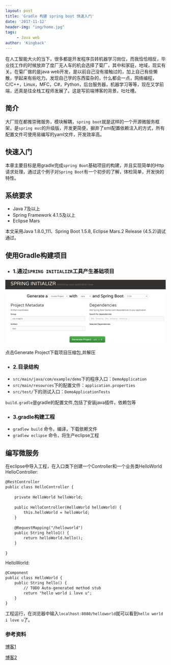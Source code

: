```yaml
---
layout: post
title: 'Gradle 构建 spring boot 快速入门'
date: '2017-11-12'
header-img: "img/home.jpg"
tags:
     - Java web
author: 'Kingback'
---
```


在人工智能大火的当下，很多都是开发程序员转机器学习岗位，而我恰恰相反，毕业找工作的时候放弃了度厂无人车的机会选择了菊厂，其中和家庭，地域，现实有关。在菊厂做的是java web开发，是以前自己没有接触过的，加上自己有些懒散，学起来有些吃力。发现自己学的东西蛮杂的，什么都会一点，网络编程，C/C++，Linux，MFC，C#，Python，后台服务器，机器学习等等，现在又学前端，还真是往全栈工程师发展了。这是写前端博客的背景，吐吐槽。

## 简介
大厂现在都推崇微服务，模块解耦，`spring boot`就是这样的一个开源微服务框架，是`spring mvc`的升级版，开发更简便，摒弃了xml配置依赖注入的方式，所有配置文件可使用易编写的yaml文件，开发效率高。

## 快速入门
本章主要目标是用gradle完成`spring Boot`基础项目的构建，并且实现简单的Http请求处理，通过这个例子对`Spring Boot`有一个初步的了解，体检简单，开发快的特性。

## 系统要求
- Java 7及以上
- Spring Framework 4.1.5及以上
- Eclipse Mars

本文采用Java 1.8.0_111、Spring Boot 1.5.8, Eclipse Mars.2 Release (4.5.2)调试通过。

## 使用Gradle构建项目

* ### 1.通过`SPRING INITIALIZR`工具产生基础项目
![img](/img/2017/11/20171112125142.png)

点击Generate Project下载项目压缩包,并解压

* ### 2.目录结构
- `src/main/java/com/example/demo`下的程序入口：`DemoApplication`
- `src/main/resources`下的配置文件：`application.properties`
- `src/test/`下的测试入口：`DemoApplicationTests`

`build.gradle`是gradle的配置文件,包括了安装java插件，依赖包等

* ### 3.gradle构建工程
- `gradlew build` 命令，编译，下载依赖文件
- `gradlew eclipse` 命令，将生产eclipse工程

## 编写微服务
在eclipse中导入工程，在入口类下创建一个Controller和一个业务类HelloWorld
HelloController:

```
@RestController
public class HelloController {

    private HelloWorld helloWorld;

    public HelloController(HelloWorld helloWorld) {
        this.helloWorld = helloWorld;
    }

    @RequestMapping("/helloworld")
    public String hello1() {
        return helloWorld.hello();
    }

}

```

HelloWorld:
```
@Component
public class HelloWorld {
    public String hello() {
        // TODO Auto-generated method stub
        return "hello world i love u";
    }
}

```

工程运行，在浏览器中输入`localhost:8080/helloworld`就可以看到`hello world i love u`了。

### 参考资料
[博客1](https://www.cnblogs.com/davenkin/p/gradle-spring-boot.html)

[博客2](http://www.jianshu.com/p/d24bceea7665)